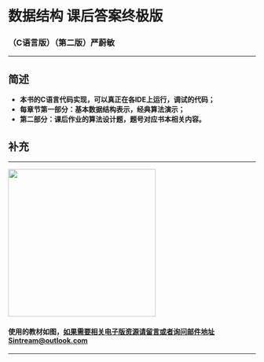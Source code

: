# 数据结构 课后答案终极版

### （C语言版）（第二版）严蔚敏

***

## 简述

 * **本书的C语言代码实现，可以真正在各IDE上运行，调试的代码；**
 * **每章节第一部分：基本数据结构表示，经典算法演示；**
 * **第二部分：课后作业的算法设计题，题号对应书本相关内容。**

## 补充

***

<img style="width:300px;" src="https://s21.ax1x.com/2025/09/01/pVc45CT.jpg">

#### 使用的教材如图，如果需要相关电子版资源请留言或者询问邮件地址Sintream@outlook.com
***



